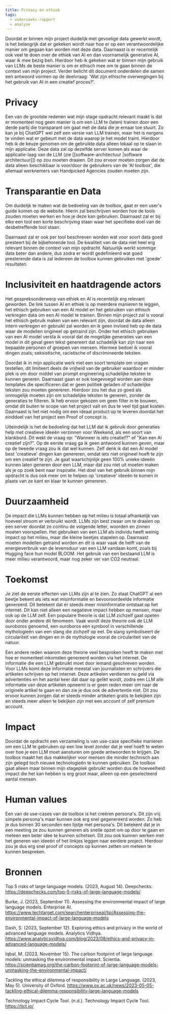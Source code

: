```yaml
---
title: Privacy en ethiek
tags:
  - onderzoeks-rapport
  - analyse
---
```

Doordat er binnen mijn project duidelijk met gevoelige data gewerkt wordt, is het belangrijk dat er gekeken wordt naar hoe er op een verantwoordelijke manier om gegaan kan worden met deze data. Daarnaast is er recentelijk ook veel te doen over de ethiek van AI en dan voornamelijk generative AI, waar ik mee bezig ben. Hierdoor heb ik gekeken wat er binnen mijn gebruik van LLMs de beste manier is om er ethisch mee om te gaan binnen de context van mijn project. Verder belicht dit document onderdelen die samen een antwoord vormen op de deelvraag: 'Wat zijn ethische overwegingen bij het gebruik van AI in een creatief proces?'.

# Privacy
Een van de grootste redenen wat mijn stage opdracht relevant maakt is dat er momenteel nog geen manier is om een LLM te (laten) trainen door een derde partij die transparant om gaat met de data die je ernaar toe stuurt. Zo kan je bij ChatGPT wel zelf een versie van LLM trainen, maar het is nergens te vinden wat er gebeurt met de data waarop je het model traint. Hierdoor heb ik de keuze genomen om de gebruikte data alleen lokaal op te slaan in mijn applicatie. Deze data zal op dezelfde server komen als waar de applicatie-laag van de LLM (zie [[software-architectuur |software architectuur]]) op zou moeten draaien. Dit zou ervoor moeten zorgen dat de data alleen beschikbaar is voor/door de gebruikers van de 'AI toolbox', die allemaal werknemers van Handpicked Agencies zouden moeten zijn.

# Transparantie en Data
Om duidelijk te maken wat de bedoeling van de toolbox, gaat er een user's guide komen op de website. Hierin zal beschrijven worden hoe de tools zouden moeten werken en hoe je deze kan gebruiken. Daarnaast zal er bij elke een tool een korte beschrijving staan waar het specifieke doel van de desbetreffende tool staan. 

Daarnaast zal er ook per tool beschreven worden wat voor soort data goed presteert bij de bijbehorende tool. De kwaliteit van de data niet heel erg relevant binnen de context van mijn opdracht. Natuurlijk werkt sommige data beter dan andere, dus zodra er wordt gedefinieerd wat goed presterende data is zal iedereen de toolbox kunnen gebruiken met 'goede' resultaten. 

# Inclusiviteit en haatdragende actors
Het gespreksonderwerp van ethiek en AI is recentelijk erg relevant geworden. De link tussen AI en ethiek is op meerdere manieren te leggen, het ethisch gebruiken van een AI model en het gebruiken van ethisch verkregen data om een AI model te trainen. Binnen mijn project zal is vooral het ethisch gebruik maken van een relevant zijn, doordat de data alleen intern verkregen en gebruikt zal worden en ik geen invloed heb op de data waar de modellen origineel op getraind zijn. Onder het ethisch gebruiken van een AI model versta ik vooral dat de mogelijke generaties van een model in dit geval geen tekst genereert dat schadelijk kan zijn naar een bepaalde personen of groepen van mensen. Hiermee bedoel ik vooral dingen zoals; seksistische, racistische of discrimineerde teksten. 

Doordat ik in mijn applicatie werk met een soort template om vragen testellen, dit limiteert deels de vrijheid van de gebruiker waardoor er minder plek is om door middel van prompt engineering schadelijke teksten te kunnen generen. Daarnaast gaan er ook toegevoegd worden aan deze templates die specificeren dat er geen politiek geladen of schadelijke teksten zou moeten genereren. Hierdoor zou het dus zo goed als onmogelijk moeten zijn om schadelijke teksten te generen, zonder de generaties te filteren. Ik heb ervoor gekozen om geen filter in te bouwen, omdat dit buiten te scope van het project valt en dus te veel tijd gaat kosten. Daarnaast is het niet nodig om een ideaal product op te leveren doordat het einddoel van het project een Proof of concept is.

Uiteindelijk is het de bedoeling dat het LLM dat ik gebruik door generaties help met creatieve ideeën verzinnen voor Weekend, als een soort van klankbord.  Dit wekt de vraag op: "Wanneer is iets creatief?" of "Kan een AI creatief zijn?". Op de eerste vraag ga ik geen antwoord kunnen geven, maar op de tweede vraag zou ik dat wel kunnen. Zelf denk ik dat een AI model best 'creatieve' dingen kan genereren, omdat iets niet origineel hoeft te zijn om een creatief te zijn. Je gaat waarschijnlijk geen 100% unieke ideeën kunnen laten generen door een LLM, maar dat zou niet uit moeten maken als je op zoek bent naar inspiratie. Het doel van het gebruik binnen mijn opdracht is dus ook meer om te helpen op 'creatieve' ideeën te komen in plaats van ze kant en klaar te kunnen genereren. 

# Duurzaamheid
 De impact die LLMs kunnen hebben op het milieu is totaal afhankelijk van hoeveel stroom er verbruikt wordt. LLMs zijn best zwaar om te draaien op een server doordat ze continu de volgende letter, woorden en zinnen moeten voorspellen. Het gebruiken van een LLM als individu heeft weinig impact op het milieu, maar die kleine beetjes stapelen op. Daarnaast moeten modellen getraind worden en dit is waar vaak de helft van de energieverbruik van de levensduur van een LLM vandaan komt, zoals bij Hugging face hun model BLOOM. Het gebruik van een bestaand LLM is meer milieu verantwoord, maar nog zeker ver van CO2 neutraal. 

# Toekomst
Je ziet de eerste effecten van LLMs zijn al te zien. Zo staat ChatGPT al een beetje bekent als iets wat misinformatie en bevooroordeelde informatie genereerd. Dit betekent dat er steeds meer misinformatie ontstaat op het internet. Dit kan niet alleen een negatieve impact hebben op mensen, maar ook op de LLM zelf. Een populaire theorie is dat LLM zichzelf gaat opeten door onder andere dit fenomeen. Vaak wordt deze theorie ook de LLM ouroboros genoemd, een ouroboros een symbool in verschillende mythologieën van een slang die zichzelf op eet. De slang symboliseert de circulariteit van dingen en in de mythologie vooral de circulariteit van de natuur. 

Een andere reden waarom deze theorie veel besproken heeft te maken met hoe er momenteel inkomsten genereerd worden via het internet. De informatie die een LLM gebruikt moet door iemand geschreven worden. Voor LLMs komt deze informatie meestal  van journalisten en schrijvers die artikelen schrijven op het internet. Deze artikelen verdienen nu geld via advertenties en het aantal keer dat daar op gelikt wordt, zodra een LLM alle informatie van deze artikelen opneemt is er geen reden meer om naar de originele artikel te gaan en dan zie je dus ook de advertentie niet. Dit zou ervoor kunnen zorgen dat er steeds minder artikelen gratis te bekijken zijn en steeds meer alleen te bekijken zijn met een account of zelf premium account.

# Impact
Doordat de opdracht een verzameling is van use-case specifieke manieren om een LLM te gebruiken op een low level zonder dat je veel hoeft te weten over hoe je een LLM moet aansturen om goede antwoorden te krijgen. De toolbox maakt het dus makkelijker voor mensen die minder technisch aan zijn gelegd toch nieuwe technologieën te kunnen gebruiken. De toolbox gaat alleen maar binnen mijn stageplek gebruikt worden dus de hoeveelheid impact die het kan hebben is erg groot maar, alleen op een geselecteerd aantal mensen.

# Human values
Een van de use-cases van de toolbox is het creëren persona's. Dit zijn vrij simpele persona's maar kunnen ook erg snel gegenereerd worden. Zo heb je dus binnen 30 seconden een lijstje met persona's. Dit betekent dat je in een meeting ze zou kunnen generen als snelle opzet om op door te gaan en meteen een beter idee te kunnen schetsen. Dit zou ook kunnen werken met het generen van ideeën of het linkjes leggen naar eerdere project. Hierdoor zou je dus erg snel proof of concepts op kunnen zetten om meteen te kunnen bespreken. 



# Bronnen
Top 5 risks of large language models. (2023, August 14). Deepchecks. https://deepchecks.com/top-5-risks-of-large-language-models/

Burke, J. (2023, September 11). Assessing the environmental impact of large language models. Enterprise AI. https://www.techtarget.com/searchenterpriseai/tip/Assessing-the-environmental-impact-of-large-language-models

Dash, S. (2023, September 12). Exploring ethics and privacy in the world of advanced language models. Analytics Vidhya. https://www.analyticsvidhya.com/blog/2023/08/ethics-and-privacy-in-advanced-language-models/

Iqbal, M. (2023, November 15). The carbon footprint of large language models: unmasking the environmental impact. Scientia. https://scientiamag.org/the-carbon-footprint-of-large-language-models-unmasking-the-environmental-impact/

Tackling the ethical dilemma of responsibility in Large Language. (2023, May 5). University of Oxford. https://www.ox.ac.uk/news/2023-05-05-tackling-ethical-dilemma-responsibility-large-language-models

Technology Impact Cycle Tool. (n.d.). Technology Impact Cycle Tool. https://tict.io/